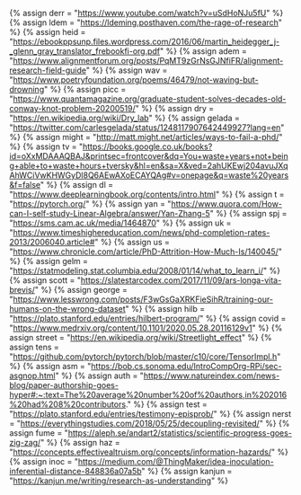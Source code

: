 {%	assign derr = "https://www.youtube.com/watch?v=uSdHoNJu5fU"	%}
{%	assign ldem = "https://ldeming.posthaven.com/the-rage-of-research"		%}
{%	assign heid = "https://ebookppsunp.files.wordpress.com/2016/06/martin_heidegger_j-_glenn_gray_translator_frebookfi-org.pdf" %}
{%	assign adem = "https://www.alignmentforum.org/posts/PqMT9zGrNsGJNfiFR/alignment-research-field-guide"	%}
{%	assign wav = "https://www.poetryfoundation.org/poems/46479/not-waving-but-drowning" 	%}
{%	assign picc = "https://www.quantamagazine.org/graduate-student-solves-decades-old-conway-knot-problem-20200519/" 	%}
{%	assign dry = "https://en.wikipedia.org/wiki/Dry_lab" 	%}
{%	assign gelada = "https://twitter.com/carlesgelada/status/1248117907642449927?lang=en" 	%}
{%	assign might = "http://matt.might.net/articles/ways-to-fail-a-phd/" 	%}
{%	assign tv = "https://books.google.co.uk/books?id=oXxMDAAAQBAJ&printsec=frontcover&dq=You+waste+years+not+being+able+to+waste+hours+tversky&hl=en&sa=X&ved=2ahUKEwj204avuJXqAhWCiVwKHWGyDl8Q6AEwAXoECAYQAg#v=onepage&q=waste%20years&f=false" 	%}
{%	assign dl = "https://www.deeplearningbook.org/contents/intro.html" 	%}
{%	assign t = "https://pytorch.org/" 	%}
{%	assign yan = "https://www.quora.com/How-can-I-self-study-Linear-Algebra/answer/Yan-Zhang-5" 	%}
{%	assign spj = "https://sms.cam.ac.uk/media/1464870" 	%}
{%	assign uk = "https://www.timeshighereducation.com/news/phd-completion-rates-2013/2006040.article#" 	%}
{%	assign us = "https://www.chronicle.com/article/PhD-Attrition-How-Much-Is/140045/" 	%}
{%	assign gelm = "https://statmodeling.stat.columbia.edu/2008/01/14/what_to_learn_i/" 	%}
{%	assign scott  = "https://slatestarcodex.com/2017/11/09/ars-longa-vita-brevis/" 	%}
{%	assign george  = "https://www.lesswrong.com/posts/F3wGsGaXRKFieSihR/training-our-humans-on-the-wrong-dataset" 	%}
{%	assign hilb = "https://plato.stanford.edu/entries/hilbert-program/" 	%}
{%	assign covid = "https://www.medrxiv.org/content/10.1101/2020.05.28.20116129v1" 	%}
{%	assign street = "https://en.wikipedia.org/wiki/Streetlight_effect" 	%}
{%	assign tens  = "https://github.com/pytorch/pytorch/blob/master/c10/core/TensorImpl.h" 	%}
{%	assign asm = "https://bob.cs.sonoma.edu/IntroCompOrg-RPi/sec-asgnop.html" 	%}
{%	assign auth = "https://www.natureindex.com/news-blog/paper-authorship-goes-hyper#:~:text=The%20average%20number%20of%20authors,in%202016%20had%208%20contributors." 	%}
{%	assign test = "https://plato.stanford.edu/entries/testimony-episprob/" 	%}
{%	assign nerst = "https://everythingstudies.com/2018/05/25/decoupling-revisited/"		%}
{%	assign fume = "https://aleph.se/andart2/statistics/scientific-progress-goes-zig-zag/"		%}
{%	assign haz = "https://concepts.effectivealtruism.org/concepts/information-hazards/"		%}
{%	assign inoc = "https://medium.com/@ThingMaker/idea-inoculation-inferential-distance-848836a07a5b"	%}
{%	assign kanjun = "https://kanjun.me/writing/research-as-understanding"		%}